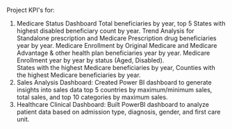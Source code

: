 Project KPI's for:
1. Medicare Status Dashboard
      Total beneficiaries by year, top 5 States with highest disabled beneficiary count by year. 
      Trend Analysis for Standalone prescription and Medicare Prescription drug beneficiaries year by year. 
      Medicare Enrollment by Original Medicare and Medicare Advantage & other health plan beneficiaries year by year. 
      Medicare Enrollment year by year by status (Aged, Disabled).  
      States with the highest Medicare beneficiaries by year, Counties with the highest Medicare beneficiaries by year. 
2. Sales Analysis Dashboard:
      Created Power BI dashboard to generate insights into sales data
       top 5 countries by maximum/minimum sales, total sales, and top 10 categories by maximum sales. 
3. Healthcare Clinical Dashboard: Built PowerBI dashboard to analyze patient data based on admission type, diagnosis, gender, and first care unit.
